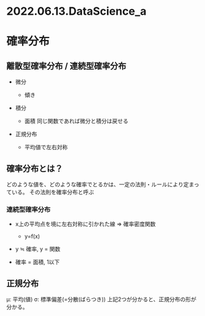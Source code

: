 # 2022.06.13.DataScience_a
# 確率分布
## 離散型確率分布 / 連続型確率分布
- 微分
  - 傾き
- 積分
  - 面積
同じ関数であれば微分と積分は戻せる

- 正規分布
  - 平均値で左右対称

## 確率分布とは？
どのような値を、どのような確率でとるかは、一定の法則・ルールにより定まっている。
その法則を確率分布と呼ぶ

### 連続型確率分布
- x上の平均点を境に左右対称に引かれた線 => 確率密度関数
  - y=f(x)

- y ≒ 確率, y = 関数

- 確率 = 面積, 1以下

## 正規分布
μ: 平均(値)
σ: 標準偏差(=分散(ばらつき))
上記2つが分かると、正規分布の形が分かる。
